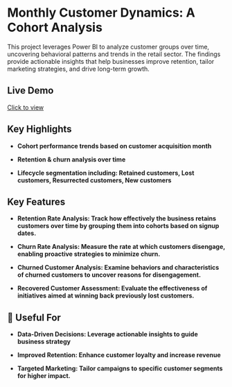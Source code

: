 # Monthly Customer Dynamics: A Cohort Analysis
This project leverages Power BI to analyze customer groups over time, uncovering behavioral patterns and trends in the retail sector. The findings provide actionable insights that help businesses improve retention, tailor marketing strategies, and drive long-term growth.

## Live Demo
[Click to view](https://app.fabric.microsoft.com/view?r=eyJrIjoiMDY2YWQ4YmEtYmMzNS00YTVkLWI2NjAtNzY3YzE1YWI4YzJlIiwidCI6ImNhYzZkMjEyLWEwMzMtNDU5Ny05MmNmLWVhY2ZlNzY2NzM4NiIsImMiOjEwfQ%3D%3D&embedImagePlaceholder=true)

## Key Highlights

- **Cohort performance trends based on customer acquisition month**

- **Retention & churn analysis over time**

- **Lifecycle segmentation including: Retained customers, Lost customers, Resurrected customers, New customers**


## Key Features

- **Retention Rate Analysis: Track how effectively the business retains customers over time by grouping them into cohorts based on signup dates.**

- **Churn Rate Analysis: Measure the rate at which customers disengage, enabling proactive strategies to minimize churn.**

- **Churned Customer Analysis: Examine behaviors and characteristics of churned customers to uncover reasons for disengagement.**

- **Recovered Customer Assessment: Evaluate the effectiveness of initiatives aimed at winning back previously lost customers.**


## 📌 Useful For

- **Data-Driven Decisions: Leverage actionable insights to guide business strategy**

- **Improved Retention: Enhance customer loyalty and increase revenue**

- **Targeted Marketing: Tailor campaigns to specific customer segments for higher impact.**
